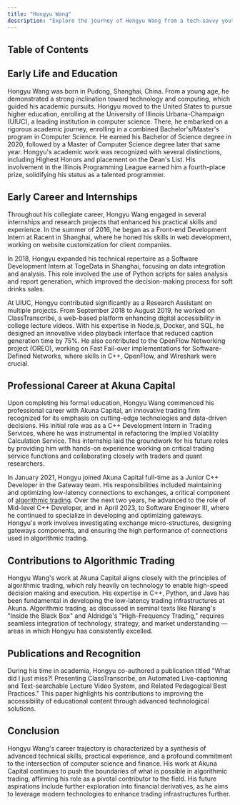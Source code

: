 ```yaml
---
title: "Hongyu Wang"
description: "Explore the journey of Hongyu Wang from a tech-savvy youth in Shanghai to an accomplished software engineer at Akuna Capital, excelling in algorithmic trading."
---
```




## Table of Contents

## Early Life and Education

Hongyu Wang was born in Pudong, Shanghai, China. From a young age, he demonstrated a strong inclination toward technology and computing, which guided his academic pursuits. Hongyu moved to the United States to pursue higher education, enrolling at the University of Illinois Urbana-Champaign (UIUC), a leading institution in computer science. There, he embarked on a rigorous academic journey, enrolling in a combined Bachelor's/Master's program in Computer Science. He earned his Bachelor of Science degree in 2020, followed by a Master of Computer Science degree later that same year. Hongyu's academic work was recognized with several distinctions, including Highest Honors and placement on the Dean's List. His involvement in the Illinois Programming League earned him a fourth-place prize, solidifying his status as a talented programmer.

## Early Career and Internships

Throughout his collegiate career, Hongyu Wang engaged in several internships and research projects that enhanced his practical skills and experience. In the summer of 2016, he began as a Front-end Development Intern at Racent in Shanghai, where he honed his skills in web development, working on website customization for client companies.

In 2018, Hongyu expanded his technical repertoire as a Software Development Intern at TogeData in Shanghai, focusing on data integration and analysis. This role involved the use of Python scripts for sales analysis and report generation, which improved the decision-making process for soft drinks sales.

At UIUC, Hongyu contributed significantly as a Research Assistant on multiple projects. From September 2018 to August 2019, he worked on ClassTranscribe, a web-based platform enhancing digital accessibility in college lecture videos. With his expertise in Node.js, Docker, and SQL, he designed an innovative video playback interface that reduced caption generation time by 75%. He also contributed to the OpenFlow Networking project (OREO), working on Fast Fail-over implementations for Software-Defined Networks, where skills in C++, OpenFlow, and Wireshark were crucial.

## Professional Career at Akuna Capital

Upon completing his formal education, Hongyu Wang commenced his professional career with Akuna Capital, an innovative trading firm recognized for its emphasis on cutting-edge technologies and data-driven decisions. His initial role was as a C++ Development Intern in Trading Services, where he was instrumental in refactoring the Implied Volatility Calculation Service. This internship laid the groundwork for his future roles by providing him with hands-on experience working on critical trading service functions and collaborating closely with traders and quant researchers.

In January 2021, Hongyu joined Akuna Capital full-time as a Junior C++ Developer in the Gateway team. His responsibilities included maintaining and optimizing low-latency connections to exchanges, a critical component of [algorithmic trading](/wiki/algorithmic-trading). Over the next two years, he advanced to the role of Mid-level C++ Developer, and in April 2023, to Software Engineer III, where he continued to specialize in developing and optimizing gateways. Hongyu's work involves investigating exchange micro-structures, designing gateways components, and ensuring the high performance of connections used in algorithmic trading.

## Contributions to Algorithmic Trading

Hongyu Wang's work at Akuna Capital aligns closely with the principles of algorithmic trading, which rely heavily on technology to enable high-speed decision making and execution. His expertise in C++, Python, and Java has been fundamental in developing the low-latency trading infrastructures at Akuna. Algorithmic trading, as discussed in seminal texts like Narang's "Inside the Black Box" and Aldridge's "High-Frequency Trading," requires seamless integration of technology, strategy, and market understanding — areas in which Hongyu has consistently excelled.

## Publications and Recognition

During his time in academia, Hongyu co-authored a publication titled "What did I just miss?! Presenting ClassTranscribe, an Automated Live-captioning and Text-searchable Lecture Video System, and Related Pedagogical Best Practices." This paper highlights his contributions to improving the accessibility of educational content through advanced technological solutions.

## Conclusion

Hongyu Wang's career trajectory is characterized by a synthesis of advanced technical skills, practical experience, and a profound commitment to the intersection of computer science and finance. His work at Akuna Capital continues to push the boundaries of what is possible in algorithmic trading, affirming his role as a pivotal contributor to the field. His future aspirations include further exploration into financial derivatives, as he aims to leverage modern technologies to enhance trading infrastructures further.